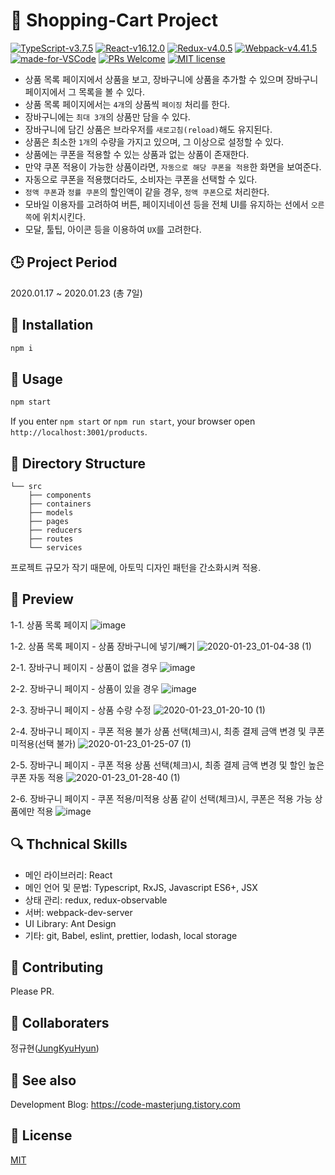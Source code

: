 # :open_book: Shopping-Cart Project 

[![TypeScript-v3.7.5](https://img.shields.io/badge/TypeScript-v3.7.5-007ACC.svg)](https://www.typescriptlang.org/)
[![React-v16.12.0](https://img.shields.io/badge/React-v16.12.0-61DAFB.svg?logo=react)](https://reactjs.org/)
[![Redux-v4.0.5](https://img.shields.io/badge/Redux-v4.0.5-764ABC.svg?logo=redux)](https://redux.js.org/)
[![Webpack-v4.41.5](https://img.shields.io/badge/Webpack-v4.41.5-8DD6F9.svg?logo=webpack)](https://webpack.js.org/)
[![made-for-VSCode](https://img.shields.io/badge/Made%20for-VSCode-007ACC.svg)](https://code.visualstudio.com/)
[![PRs Welcome](https://img.shields.io/badge/PRs-welcome-181717.svg?logo=github)](https://github.com/JungKyuHyun/Shopping-Cart/pulls)
[![MIT license](https://img.shields.io/badge/License-MIT-blue.svg)](https://github.com/JungKyuHyun/Shopping-Cart/blob/master/LICENSE)



- 상품 목록 페이지에서 상품을 보고, 장바구니에 상품을 추가할 수 있으며 장바구니 페이지에서 그 목록을 볼 수 있다. <br />
- 상품 목록 페이지에서는 `4개`의 상품씩 `페이징` 처리를 한다. <br />
- 장바구니에는 `최대 3개`의 상품만 담을 수 있다. <br />
- 장바구니에 담긴 상품은 브라우저를 `새로고침(reload)`해도 유지된다. <br />
- 상품은 최소한 `1개`의 수량을 가지고 있으며, 그 이상으로 설정할 수 있다. <br />
- 상품에는 쿠폰을 적용할 수 있는 상품과 없는 상품이 존재한다. <br />
- 만약 쿠폰 적용이 가능한 상품이라면, `자동으로 해당 쿠폰을 적용`한 화면을 보여준다. <br />
- 자동으로 쿠폰을 적용했더라도, 소비자는 쿠폰을 선택할 수 있다. <br />
- `정액 쿠폰`과 `정률 쿠폰`의 할인액이 같을 경우, `정액 쿠폰`으로 처리한다. <br />
- 모바일 이용자를 고려하여 버튼, 페이지네이션 등을 전체 UI를 유지하는 선에서 `오른쪽`에 위치시킨다. <br />
- 모달, 툴팁, 아이콘 등을 이용하여 `UX`를 고려한다.


## :clock3: Project Period

2020.01.17 ~ 2020.01.23 (총 7일)

## :triangular_ruler: Installation

```javascript
npm i
```

## :bell: Usage

```javascript
npm start
```

If you enter `npm start` or `npm run start`, your browser open `http://localhost:3001/products`.

## :mag_right: Directory Structure

```
└── src
    ├── components
    ├── containers
    ├── models
    ├── pages
    ├── reducers
    ├── routes
    └── services
```

프로젝트 규모가 작기 때문에, 아토믹 디자인 패턴을 간소화시켜 적용.

## :penguin: Preview
1-1. 상품 목록 페이지
![image](https://user-images.githubusercontent.com/42884032/72910546-078ad700-3d7c-11ea-8b4c-833f70a42cc2.png)

1-2. 상품 목록 페이지 - 상품 장바구니에 넣기/빼기
![2020-01-23_01-04-38 (1)](https://user-images.githubusercontent.com/42884032/72910868-7f590180-3d7c-11ea-9c21-f1657ed4a895.gif)


2-1. 장바구니 페이지 - 상품이 없을 경우
![image](https://user-images.githubusercontent.com/42884032/72911007-b6c7ae00-3d7c-11ea-9c1d-31245d9907d1.png)


2-2. 장바구니 페이지 - 상품이 있을 경우
![image](https://user-images.githubusercontent.com/42884032/72911783-f642ca00-3d7d-11ea-8e57-48917e6c750c.png)


2-3. 장바구니 페이지 - 상품 수량 수정
![2020-01-23_01-20-10 (1)](https://user-images.githubusercontent.com/42884032/72912282-c34d0600-3d7e-11ea-8778-e38380952791.gif)


2-4. 장바구니 페이지 - 쿠폰 적용 불가 상품 선택(체크)시, 최종 결제 금액 변경 및 쿠폰 미적용(선택 불가)
![2020-01-23_01-25-07 (1)](https://user-images.githubusercontent.com/42884032/72912667-5128f100-3d7f-11ea-9385-c25ca5e371fd.gif)


2-5. 장바구니 페이지 - 쿠폰 적용 상품 선택(체크)시, 최종 결제 금액 변경 및 할인 높은 쿠폰 자동 적용
![2020-01-23_01-28-40 (1)](https://user-images.githubusercontent.com/42884032/72912999-d8766480-3d7f-11ea-8e30-779b9de3af56.gif)


2-6. 장바구니 페이지 - 쿠폰 적용/미적용 상품 같이 선택(체크)시, 쿠폰은 적용 가능 상품에만 적용
![image](https://user-images.githubusercontent.com/42884032/72913416-75390200-3d80-11ea-89eb-aa0e3afc0da8.png)


## :mag: Thchnical Skills

- 메인 라이브러리: React
- 메인 언어 및 문법: Typescript, RxJS, Javascript ES6+, JSX
- 상태 관리: redux, redux-observable
- 서버: webpack-dev-server
- UI Library: Ant Design
- 기타: git, Babel, eslint, prettier, lodash, local storage

## :pray: Contributing

Please PR.

## :trident: Collaboraters

정규현([JungKyuHyun](https://github.com/JungKyuHyun))

## :eyes: See also

Development Blog: https://code-masterjung.tistory.com

## :traffic_light: License

[MIT](LICENSE)
